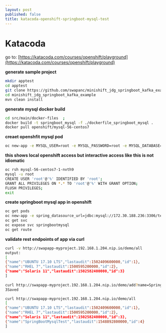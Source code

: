```yaml
---
layout: post
published: false
title: katacoda-openshift-springboot-mysql-test
---
```

# Katacoda
     
go to: [https://katacoda.com/courses/openshift/playground](https://katacoda.com/courses/openshift/playground)    
   
**generate sample project**
```bash
mkdir apptest 
cd apptest   
git clone https://github.com/swapanc/minishift_jdg_springboot_kafka_example
cd minishift_jdg_springboot_kafka_example  
mvn clean install
```
**generate mysql docker build**   
```bash
cd src/main/docker-files  ;   
docker build -t springboot_mysql -f ./dockerfile_springboot_mysql .     
docker pull openshift/mysql-56-centos7 
```
**creaet openshfit mysql pod**
```bash
oc new-app -e MYSQL_USER=root -e MYSQL_PASSWORD=root -e MYSQL_DATABASE=test openshift/mysql-56-centos7  
```   
**this shows local openshift access but interactive access like this is not idiomatic**
```bash
oc rsh mysql-56-centos7-1-nvth9 
mysql -u root   
CREATE USER 'root'@'%' IDENTIFIED BY 'root';   
GRANT ALL PRIVILEGES ON *.* TO 'root'@'%' WITH GRANT OPTION;   
FLUSH PRIVILEGES;   
exit   
```
**create springboot mysql app in openshift**
```bash
oc get pods   
oc new-app -e spring_datasource_url=jdbc:mysql://172.30.188.236:3306/test mysql-56-centos7 --name=swapapp    
oc get svc        
oc expose svc springbootmysql        
oc get route 
```   
**validate rest endpoints of app via curl**
```bash
curl -v http://swapapp-myproject.192.168.1.204.nip.io/demo/all      
output:     
[   
{"name":"UBUNTU 17.10 LTS","lastaudit":1502409600000,"id":1},   
{"name":"RHEL 7","lastaudit":1500595200000,"id":2},      
{"name":"Solaris 11","lastaudit":1502582400000,"id":3}   
]   
  
curl http://swapapp-myproject.192.168.1.204.nip.io/demo/add?name=SpringBootMysqlTest   
3Saved   

curl http://swapapp-myproject.192.168.1.204.nip.io/demo/all   
[   
{"name":"UBUNTU 17.10 LTS","lastaudit":1502409600000,"id":1},   
{"name":"RHEL 7","lastaudit":1500595200000,"id":2},      
{"name":"Solaris 11","lastaudit":1502582400000,"id":3},      
{"name":"SpringBootMysqlTest","lastaudit":1548892800000,"id":4}      
]   
```   



